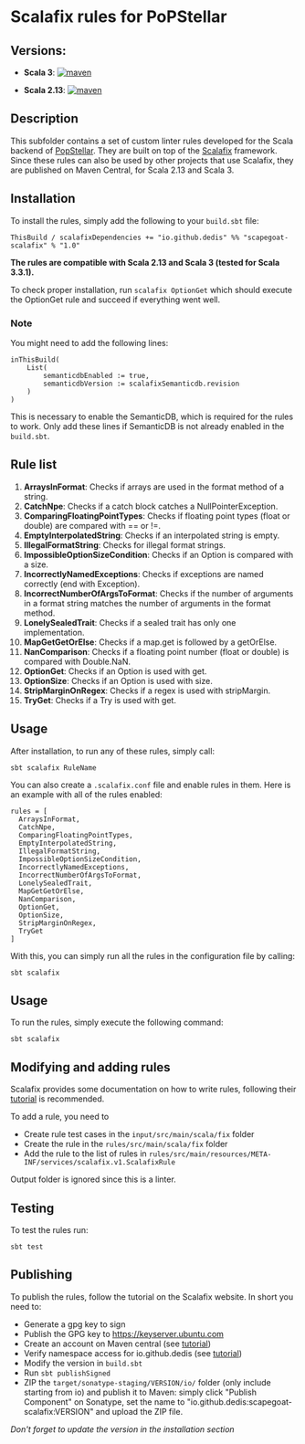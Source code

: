 # Scalafix rules for PoPStellar

## Versions:

* **Scala 3**:
[![maven](https://img.shields.io/maven-central/v/io.github.dedis/scapegoat-scalafix_3)](https://search.maven.org/artifact/io.github.dedis/scapegoat-scalafix_3)


* **Scala 2.13**:
[![maven](https://img.shields.io/maven-central/v/io.github.dedis/scapegoat-scalafix_2.13)](https://search.maven.org/artifact/io.github.dedis/scapegoat-scalafix_2.13)

[version]: 1.0
## Description
This subfolder contains a set of custom linter rules developed for the Scala backend of [PopStellar](https://github.com/dedis/popstellar).
They are built on top of the [Scalafix](https://scalacenter.github.io/scalafix/) framework.
Since these rules can also be used by other projects that use Scalafix, they are published on Maven Central, for Scala 2.13 and Scala 3.

## Installation

To install the rules, simply add the following to your `build.sbt` file:
```
ThisBuild / scalafixDependencies += "io.github.dedis" %% "scapegoat-scalafix" % "1.0"
```

**The rules are compatible with Scala 2.13 and Scala 3 (tested for Scala 3.3.1).**

To check proper installation, run `scalafix OptionGet` which should execute the OptionGet rule and succeed if everything went well.

### Note
You might need to add the following lines:
```
inThisBuild(
    List(
        semanticdbEnabled := true,
        semanticdbVersion := scalafixSemanticdb.revision
    )
)
```

This is necessary to enable the SemanticDB, which is required for the rules to work. Only add these lines if SemanticDB is not already enabled in the `build.sbt`.

## Rule list
1. **ArraysInFormat**: Checks if arrays are used in the format method of a string.
2. **CatchNpe**: Checks if a catch block catches a NullPointerException.
3. **ComparingFloatingPointTypes**: Checks if floating point types (float or double) are compared with == or !=.
4. **EmptyInterpolatedString**: Checks if an interpolated string is empty.
5. **IllegalFormatString**: Checks for illegal format strings.
6. **ImpossibleOptionSizeCondition**: Checks if an Option is compared with a size.
7. **IncorrectlyNamedExceptions**: Checks if exceptions are named correctly (end with Exception).
8. **IncorrectNumberOfArgsToFormat**: Checks if the number of arguments in a format string matches the number of arguments in the format method.
9. **LonelySealedTrait**: Checks if a sealed trait has only one implementation.
10. **MapGetGetOrElse**: Checks if a map.get is followed by a getOrElse.
11. **NanComparison**: Checks if a floating point number (float or double) is compared with Double.NaN.
12. **OptionGet**: Checks if an Option is used with get.
13. **OptionSize**: Checks if an Option is used with size.
14. **StripMarginOnRegex**: Checks if a regex is used with stripMargin.
15. **TryGet**: Checks if a Try is used with get.

## Usage

After installation, to run any of these rules, simply call:
```
sbt scalafix RuleName
```

You can also create a `.scalafix.conf` file and enable rules in them. Here is an example with all of the rules enabled:
```
rules = [
  ArraysInFormat,
  CatchNpe,
  ComparingFloatingPointTypes,
  EmptyInterpolatedString,
  IllegalFormatString,
  ImpossibleOptionSizeCondition,
  IncorrectlyNamedExceptions,
  IncorrectNumberOfArgsToFormat,
  LonelySealedTrait,
  MapGetGetOrElse,
  NanComparison,
  OptionGet,
  OptionSize,
  StripMarginOnRegex,
  TryGet
]
```

With this, you can simply run all the rules in the configuration file by calling:
```
sbt scalafix
```

## Usage

To run the rules, simply execute the following command:
```
sbt scalafix
```

## Modifying and adding rules

Scalafix provides some documentation on how to write rules, following their [tutorial](https://scalacenter.github.io/scalafix/docs/developers/tutorial.html) is recommended.

To add a rule, you need to
* Create rule test cases in the `input/src/main/scala/fix` folder
* Create the rule in the `rules/src/main/scala/fix` folder
* Add the rule to the list of rules in `rules/src/main/resources/META-INF/services/scalafix.v1.ScalafixRule`


Output folder is ignored since this is a linter.

## Testing

To test the rules run:
```
sbt test
```

## Publishing

To publish the rules, follow the tutorial on the Scalafix website.
In short you need to:
* Generate a gpg key to sign
* Publish the GPG key to https://keyserver.ubuntu.com
* Create an account on Maven central (see [tutorial](https://central.sonatype.org/register/central-portal/#choosing-a-namespace))
* Verify namespace access for io.github.dedis (see [tutorial](https://central.sonatype.org/register/namespace/#create-an-account))
* Modify the version in `build.sbt`
* Run `sbt publishSigned`
* ZIP the `target/sonatype-staging/VERSION/io/` folder (only include starting from io) and publish it to Maven:
simply click "Publish Component" on Sonatype, set the name to "io.github.dedis:scapegoat-scalafix:VERSION" and upload the ZIP file.

_Don't forget to update the version in the installation section_


